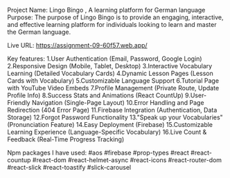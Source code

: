 Project Name: Lingo Bingo , A learning platform for German language
Purpose: The purpose of Lingo Bingo is to provide an engaging, interactive, and effective learning platform   for individuals looking to learn and master the German language.

Live URL: https://assignment-09-60f57.web.app/

Key features:
1.User Authentication (Email, Password, Google Login)
2.Responsive Design (Mobile, Tablet, Desktop)
3.Interactive Vocabulary Learning (Detailed Vocabulary Cards)
4.Dynamic Lesson Pages (Lesson Cards with Vocabulary)
5.Customizable Language Support 
6.Tutorial Page with YouTube Video Embeds
7.Profile Management (Private Route, Update Profile Info)
8.Success Stats and Animations (React CountUp)
9.User-Friendly Navigation (Single-Page Layout)
10.Error Handling and Page Redirection (404 Error Page)
11.Firebase Integration (Authentication, Data Storage)
12.Forgot Password Functionality
13."Speak up your Vocabularies" (Pronunciation Feature)
14.Easy Deployment (Firebase)
15.Customizable Learning Experience (Language-Specific Vocabulary)
16.Live Count & Feedback (Real-Time Progress Tracking)

Npm packages I have used:
#aos
#firebase
#prop-types
#react
#react-countup
#react-dom
#react-helmet-async
#react-icons
#react-router-dom
#react-slick
#react-toastify
#slick-carousel
